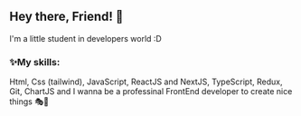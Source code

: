 <h2>Hey there, Friend! 💙</h2> <p>I'm a little student in developers world :D</p> <h3>✨My skills:</h3> <p> Html, Css (tailwind), JavaScript, ReactJS and NextJS, TypeScript, Redux, Git, ChartJS and I wanna be a professinal FrontEnd developer to create nice things 🎭🎇 </p>

